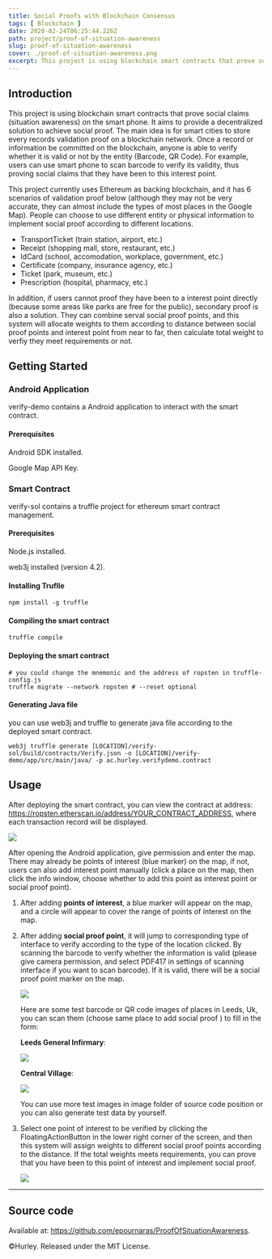 ```yaml
---
title: Social Proofs with Blockchain Consensus
tags: [ Blockchain ]
date: 2020-02-24T06:25:44.226Z
path: project/proof-of-situation-awareness
slug: proof-of-situation-awareness
cover: ./proof-of-situation-awareness.png
excerpt: This project is using blockchain smart contracts that prove social claims (situation awareness) on the smart phone.
---
```


## Introduction

This project is using blockchain smart contracts that prove social claims (situation awareness) on the smart phone. It aims to provide a decentralized solution to achieve social proof. The main idea is for smart cities to store every records validation proof on a blockchain network. Once a record or information be committed on the blockchain, anyone is able to verify whether it is valid or not by the entity (Barcode, QR Code). For example, users can use smart phone to scan barcode to verify its validity, thus proving social claims that they have been to this interest point.

This project currently uses Ethereum as backing blockchain, and it has 6 scenarios of validation proof below (although they may not be very accurate, they can almost include the types of most places in the Google Map). People can choose to use different entity or physical information to implement social proof according to different locations.
* TransportTicket (train station, airport, etc.)
* Receipt (shopping mall, store, restaurant, etc.)
* IdCard (school, accomodation, workplace, government, etc.)
* Certificate (company, insurance agency, etc.)
* Ticket (park, museum, etc.)
* Prescription (hospital, pharmacy, etc.)

In addition, if users cannot proof they have been to a interest point directly (because some areas like parks are free for the public), secondary proof is also a solution. They can combine serval social proof points, and this system will allocate weights to them according to distance between social proof points and interest point from near to far, then calculate total weight to verfiy they meet requirements or not.

## Getting Started

### Android Application

verify-demo contains a Android application to interact with the smart contract.

#### Prerequisites

Android SDK installed.

Google Map API Key.

### Smart Contract

verify-sol contains a truffle project for ethereum smart contract management.

#### Prerequisites

Node.js installed.

web3j installed (version 4.2).

#### Installing Truflle

```shell
npm install -g truffle
```

#### Compiling the smart contract

```shell
truffle compile
```

#### Deploying the smart contract

```shell
# you could change the mnemonic and the address of ropsten in truffle-config.js
truffle migrate --network ropsten # --reset optional
```

#### Generating Java file

you can use web3j and truffle to generate java file according to the deployed smart contract.

```shell
web3j truffle generate [LOCATION]/verify-sol/build/contracts/Verify.json -o [LOCATION]/verify-demo/app/src/main/java/ -p ac.hurley.verifydemo.contract
```

## Usage

After deploying the smart contract, you can view the contract at address: https://ropsten.etherscan.io/address/YOUR_CONTRACT_ADDRESS, where each transaction record will be displayed.

<img src="./contract address.png" />

After opening the Android application, give permission and enter the map. There may already be points of interest (blue marker) on the map, if not, users can also add interest point manually (click a place on the map, then click the info window, choose whether to add this point as interest point or social proof point). 

1. After adding **points of interest**, a blue marker will appear on the map, and a circle will appear to cover the range of points of interest on the map.

2. After adding **social proof point**, it will jump to corresponding type of interface to verify according to the type of the location clicked. By scanning the barcode to verify whether the information is valid (please give camera permission, and select PDF417 in settings of scanning interface if you want to scan barcode). If it is valid, there will be a social proof point marker on the map.

    <img src="./verify1.JPG" />

	Here are some test barcode or QR code images of places in Leeds, Uk, you can scan them (choose same place to add social proof ) to fill in the form:
    
    **Leeds General Infirmary**:
    
	<img src="./Leeds General Infirmary(spp).png" />
    
    **Central Village**:
    
	<img src="./Central Village(spp).png" />

	You can use more test images in image folder of source code position or you can also generate test data by yourself.

3. Select one point of interest to be verified by clicking the FloatingActionButton in the lower right corner of the screen, and then this system will assign weights to different social proof points according to the distance. If the total weights meets requirements, you can prove that you have been to this point of interest and implement social proof.

    <img src="./verify2.JPG" />

---

## Source code

Available at: https://github.com/epournaras/ProofOfSituationAwareness.

©Hurley. Released under the MIT License.